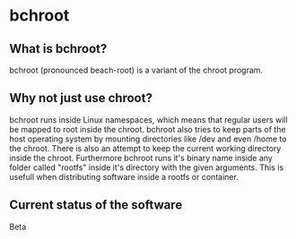 
# bchroot

## What is bchroot?
bchroot (pronounced beach-root) is a variant of the chroot program.

## Why not just use chroot?
bchroot runs inside Linux namespaces, which means that regular users will be
mapped to root inside the chroot. bchroot also tries to keep parts of the host
operating system by mounting directories like /dev and even /home to the
chroot. There is also an attempt to keep the current working directory inside
the chroot. Furthermore bchroot runs it's binary name inside any folder called
"rootfs" inside it's directory with the given arguments. This is usefull when
distributing software inside a rootfs or container.

## Current status of the software
Beta
